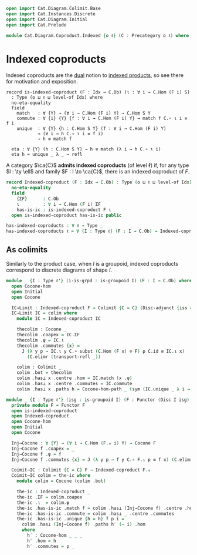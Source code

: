 ```agda
open import Cat.Diagram.Colimit.Base
open import Cat.Instances.Discrete
open import Cat.Diagram.Initial
open import Cat.Prelude

module Cat.Diagram.Coproduct.Indexed {o ℓ} (C : Precategory o ℓ) where
```

# Indexed coproducts

Indexed coproducts are the [dual] notion to [indexed products], so see
there for motivation and exposition.

[indexed products]: Cat.Diagram.Product.Indexed.html
[dual]: Cat.Base.html#opposites

<!--
```agda
import Cat.Reasoning C as C
private variable
  o' ℓ' : Level
  Idx : Type ℓ'
  A B S : C.Ob
```
-->

```
record is-indexed-coproduct (F : Idx → C.Ob) (ι : ∀ i → C.Hom (F i) S)
  : Type (o ⊔ ℓ ⊔ level-of Idx) where
  no-eta-equality
  field
    match   : ∀ {Y} → (∀ i → C.Hom (F i) Y) → C.Hom S Y
    commute : ∀ {i} {Y} {f : ∀ i → C.Hom (F i) Y} → match f C.∘ ι i ≡ f i
    unique  : ∀ {Y} {h : C.Hom S Y} (f : ∀ i → C.Hom (F i) Y)
            → (∀ i → h C.∘ ι i ≡ f i)
            → h ≡ match f

  eta : ∀ {Y} (h : C.Hom S Y) → h ≡ match (λ i → h C.∘ ι i)
  eta h = unique _ λ _ → refl
```

A category $\ca{C}$ **admits indexed coproducts** (of level $\ell$) if,
for any type $I : \ty \ell$ and family $F : I \to \ca{C}$, there is an
indexed coproduct of $F$.

```agda
record Indexed-coproduct (F : Idx → C.Ob) : Type (o ⊔ ℓ ⊔ level-of Idx) where
  no-eta-equality
  field
    {ΣF}      : C.Ob
    ι         : ∀ i → C.Hom (F i) ΣF
    has-is-ic : is-indexed-coproduct F ι
  open is-indexed-coproduct has-is-ic public

has-indexed-coproducts : ∀ ℓ → Type _
has-indexed-coproducts ℓ = ∀ {I : Type ℓ} (F : I → C.Ob) → Indexed-coproduct F
```

## As colimits

Similarly to the product case, when $I$ is a groupoid, indexed
coproducts correspond to discrete diagrams of shape $I$.

```agda
module _ {I : Type ℓ'} (i-is-grpd : is-groupoid I) (F : I → C.Ob) where
  open Cocone-hom
  open Initial
  open Cocone

  IC→Limit : Indexed-coproduct F → Colimit {C = C} (Disc-adjunct {iss = i-is-grpd} F)
  IC→Limit IC = colim where
    module IC = Indexed-coproduct IC

    thecolim : Cocone _
    thecolim .coapex = IC.ΣF
    thecolim .ψ = IC.ι
    thecolim .commutes {x} =
      J (λ y p → IC.ι y C.∘ subst (C.Hom (F x) ⊙ F) p C.id ≡ IC.ι x)
        (C.elimr (transport-refl _))

    colim : Colimit _
    colim .bot = thecolim
    colim .has⊥ x .centre .hom = IC.match (x .ψ)
    colim .has⊥ x .centre .commutes = IC.commute
    colim .has⊥ x .paths h = Cocone-hom-path _ (sym (IC.unique _ λ i → h .commutes))

module _ {I : Type ℓ'} (isg : is-groupoid I) (F : Functor (Disc I isg) C) where
  private module F = Functor F
  open is-indexed-coproduct
  open Indexed-coproduct
  open Cocone-hom
  open Initial
  open Cocone

  Inj→Cocone : ∀ {Y} → (∀ i → C.Hom (F.₀ i) Y) → Cocone F
  Inj→Cocone f .coapex = _
  Inj→Cocone f .ψ = f
  Inj→Cocone f .commutes {x} = J (λ y p → f y C.∘ F.₁ p ≡ f x) (C.elimr F.F-id)

  Coimit→IC : Colimit {C = C} F → Indexed-coproduct F.₀
  Coimit→IC colim = the-ic where
    module colim = Cocone (colim .bot)

    the-ic : Indexed-coproduct _
    the-ic .ΣF = colim.coapex
    the-ic .ι  = colim.ψ
    the-ic .has-is-ic .match f = colim .has⊥ (Inj→Cocone f) .centre .hom
    the-ic .has-is-ic .commute = colim .has⊥ _ .centre .commutes
    the-ic .has-is-ic .unique {h = h} f p i =
      colim .has⊥ (Inj→Cocone f) .paths h′ (~ i) .hom
      where
        h′ : Cocone-hom _ _ _
        h′ .hom = h
        h′ .commutes = p _
```